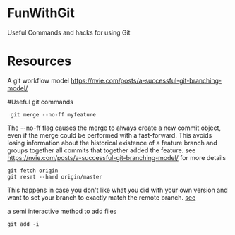 # FunWithGit
Useful Commands and hacks for using Git

# Resources
A git workflow model
https://nvie.com/posts/a-successful-git-branching-model/

#Useful git commands
```
 git merge --no-ff myfeature
```
The --no-ff flag causes the merge to always create a new commit object, even if the merge could be performed with a fast-forward. This avoids losing information about the historical existence of a feature branch and groups together all commits that together added the feature. see 
https://nvie.com/posts/a-successful-git-branching-model/ for more details

```
git fetch origin
git reset --hard origin/master
```

This happens in case you don't like what you did with your own version and want to set your branch to exactly match the remote branch. [see](https://stackoverflow.com/a/1628334/4656963)


a semi interactive method to add files
```
git add -i
```

